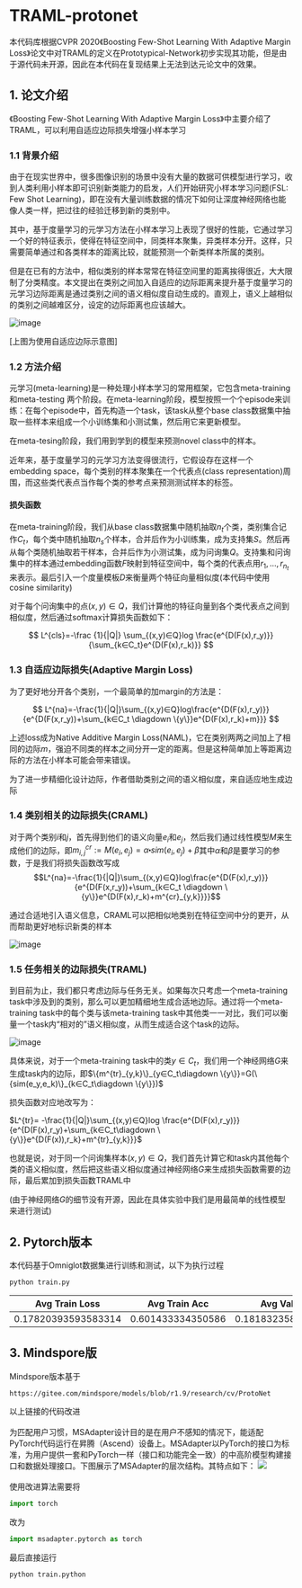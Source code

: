 # TRAML-protonet

本代码库根据CVPR 2020《Boosting Few-Shot Learning With Adaptive Margin Loss》论文中对TRAML的定义在Prototypical-Network初步实现其功能，但是由于源代码未开源，因此在本代码在复现结果上无法到达元论文中的效果。

## 1. 论文介绍

《Boosting Few-Shot Learning With Adaptive Margin Loss》中主要介绍了TRAML，可以利用自适应边际损失增强小样本学习

### 1.1 背景介绍

由于在现实世界中，很多图像识别的场景中没有大量的数据可供模型进行学习，收到人类利用小样本即可识别新类能力的启发，人们开始研究小样本学习问题(FSL: Few Shot Learning)，即在没有大量训练数据的情况下如何让深度神经网络也能像人类一样，把过往的经验迁移到新的类别中。

其中，基于度量学习的元学习方法在小样本学习上表现了很好的性能，它通过学习一个好的特征表示，使得在特征空间中，同类样本聚集，异类样本分开。这样，只需要简单通过和各类样本的距离比较，就能预测一个新类样本所属的类别。

但是在已有的方法中，相似类别的样本常常在特征空间里的距离挨得很近，大大限制了分类精度。本文提出在类别之间加入自适应的边际距离来提升基于度量学习的元学习边际距离是通过类别之间的语义相似度自动生成的。直观上，语义上越相似的类别之间越难区分，设定的边际距离也应该越大。

![image](https://github.com/Wec126/TRAML-protonet/assets/57513224/6c1e6562-9ac7-49a4-baa5-98682f1953f6)


[上图为使用自适应边际示意图]

### 1.2 方法介绍

元学习(meta-learning)是一种处理小样本学习的常用框架，它包含meta-training和meta-testing 两个阶段。在meta-learning阶段，模型按照一个个episode来训练：在每个episode中，首先构造一个task，该task从整个base class数据集中抽取一些样本来组成一个小训练集和小测试集，然后用它来更新模型。

在meta-tesing阶段，我们用到学到的模型来预测novel class中的样本。

近年来，基于度量学习的元学习方法变得很流行，它假设存在这样一个embedding space，每个类别的样本聚集在一个代表点(class representation)周围，而这些类代表点当作每个类的参考点来预测测试样本的标签。

#### 损失函数

在meta-training阶段，我们从base class数据集中随机抽取$` n_t `$个类，类别集合记作$` C_t `$，每个类中随机抽取$`n_s`$个样本，合并后作为小训练集，成为支持集$`S`$。然后再从每个类随机抽取若干样本，合并后作为小测试集，成为问询集$`Q`$。支持集和问询集中的样本通过embedding函数$F$映射到特征空间中，每个类的代表点用$`r_1,...,r_{n_t}`$来表示。最后引入一个度量模板$`D`$来衡量两个特征向量相似度(本代码中使用cosine similarity)

对于每个问询集中的点$`(x,y)∈Q`$，我们计算他的特征向量到各个类代表点之间到相似度，然后通过softmax计算损失函数如下：

$$ L^{cls}=-\frac {1}{|Q|} \sum_{(x,y)∈Q}log \frac{e^{D(F(x),r_y)}}{\sum_{k∈C_t}e^{D(F(x),r_k)}} $$

### 1.3 自适应边际损失(Adaptive Margin Loss)

为了更好地分开各个类别，一个最简单的加margin的方法是：

$$ L^{na}=-\frac{1}{|Q|}\sum_{(x,y)∈Q}log\frac{e^{D(F(x),r_y)}}{e^{D(F(x,r_y))+\sum_{k∈C_t \diagdown \{y\}}e^{D(F(x),r_k)+m}}} $$

上述loss成为Native Additive Margin Loss(NAML)，它在类别两两之间加上了相同的边际$`m`$，强迫不同类的样本之间分开一定的距离。但是这种简单加上等距离边际的方法在小样本可能会带来错误。

为了进一步精细化设计边际，作者借助类别之间的语义相似度，来自适应地生成边际

### 1.4 类别相关的边际损失(CRAML)

对于两个类别$`i`$和$`j`$，首先得到他们的语义向量$`e_i`$和$`e_j`$，然后我们通过线性模型$`M`$来生成他们的边际，即$`m^{cr}_{i,j}:=M(e_i,e_j)=\alpha \centerdot sim(e_i,e_j)+\beta`$其中$`\alpha`$和$`\beta`$是要学习的参数，于是我们将损失函数改写成 $$L^{na}=-\frac{1}{|Q|}\sum_{(x,y)∈Q}log\frac{e^{D(F(x),r_y)}}{e^{D(F(x,r_y))+\sum_{k∈C_t \diagdown \{y\}}e^{D(F(x),r_k)+m^{cr}_{y,k}}}}$$

通过合适地引入语义信息，CRAML可以把相似地类别在特征空间中分的更开，从而帮助更好地标识新类的样本

![image](https://github.com/Wec126/TRAML-protonet/assets/57513224/9282f25f-e0ea-48d4-a6d1-ae14e6c2231a)


### 1.5 任务相关的边际损失(TRAML)

到目前为止，我们都只考虑边际与任务无关。如果每次只考虑一个meta-training task中涉及到的类别，那么可以更加精细地生成合适地边际。通过将一个meta-training task中的每个类与该meta-training task中其他类一一对比，我们可以衡量一个task内“相对的”语义相似度，从而生成适合这个task的边际。

![image](https://github.com/Wec126/TRAML-protonet/assets/57513224/bc4cfe82-ae32-4903-b6b2-71833633abcb)


具体来说，对于一个meta-training task中的类$`y∈C_t`$，我们用一个神经网络$G$来生成task内的边际，即$`\{m^{tr}_{y,k}\}_{y∈C_t\diagdown \{y\}}=G(\{sim(e_y,e_k)\}_{k∈C_t\diagdown \{y\}})`$

损失函数对应地改写为：

$L^{tr}= -\frac{1}{|Q|}\sum_{(x,y)∈Q}log \frac{e^{D(F(x),r_y)}}{e^{D(F(x),r_y)+\sum_{k∈C_t\diagdown \{y\}}e^{D(F(x)),r_k}+m^{tr}_{y,k}}}$

也就是说，对于同一个问询集样本$`(x,y)∈Q`$，我们首先计算它和task内其他每个类的语义相似度，然后把这些语义相似度通过神经网络$`G`$来生成损失函数需要的边际，最后累加到损失函数TRAML中

(由于神经网络$`G`$的细节没有开源，因此在具体实验中我们是用最简单的线性模型来进行测试)

## 2. Pytorch版本

本代码基于Omniglot数据集进行训练和测试，以下为执行过程

```
python train.py
```

| Avg Train Loss      | Avg Train Acc     | Avg Val Loss        | Avg Val Acc        |
| ------------------- | ----------------- | ------------------- | ------------------ |
| 0.17820393593583314 | 0.601433334350586 | 0.18183235862867758 | 0.8319999992847442 |

## 3. Mindspore版
Mindspore版本基于
```
https://gitee.com/mindspore/models/blob/r1.9/research/cv/ProtoNet
```
以上链接的代码改进<br>
<br>
为匹配用户习惯，MSAdapter设计目的是在用户不感知的情况下，能适配PyTorch代码运行在昇腾（Ascend）设备上。MSAdapter以PyTorch的接口为标准，为用户提供一套和PyTorch一样（接口和功能完全一致）的中高阶模型构建接口和数据处理接口。下图展示了MSAdapter的层次结构。其特点如下：
![](https://img-blog.csdnimg.cn/img_convert/1438a0c8b9499ed17eec278d67129f05.png)<br>
<br>
使用改进算法需要将<br>
```python
import torch
```
改为<br>
```python
import msadapter.pytorch as torch
```
最后直接运行<br>
```python
python train.python
```

